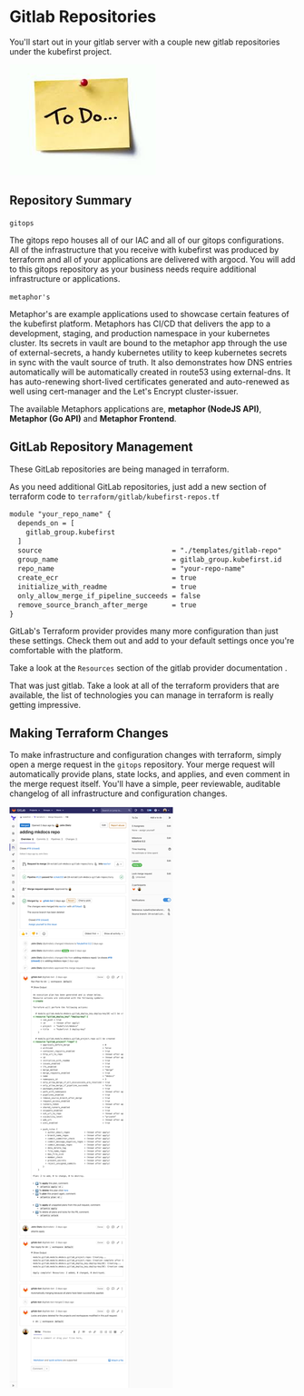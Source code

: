 # Gitlab Repositories

You'll start out in your gitlab server with a couple new gitlab repositories under the kubefirst project.

![](../../img/todo.jpeg)

## Repository Summary

`gitops`

The gitops repo houses all of our IAC and all of our gitops configurations. All of the infrastructure that you receive with kubefirst was produced by terraform and all of your applications are delivered with argocd. You will add to this gitops repository as your business needs require additional infrastructure or applications.

`metaphor's`

Metaphor's are example applications used to showcase certain features of the kubefirst platform. Metaphors has CI/CD 
that delivers the app to a development, staging, and production namespace in your kubernetes cluster. Its secrets in 
vault are bound to the metaphor app through the use of external-secrets, a handy kubernetes utility to keep kubernetes 
secrets in sync with the vault source of truth. It also demonstrates how DNS entries automatically will be automatically 
created in route53 using external-dns. It has auto-renewing short-lived certificates generated and auto-renewed as well 
using cert-manager and the Let's Encrypt cluster-issuer.

The available Metaphors applications are, **metaphor (NodeJS API)**, **Metaphor (Go API)** and **Metaphor Frontend**.

## GitLab Repository Management

These GitLab repositories are being managed in terraform.

As you need additional GitLab repositories, just add a new section of terraform code to `terraform/gitlab/kubefirst-repos.tf`
```
module "your_repo_name" {
  depends_on = [
    gitlab_group.kubefirst
  ]
  source                                = "./templates/gitlab-repo"
  group_name                            = gitlab_group.kubefirst.id
  repo_name                             = "your-repo-name"
  create_ecr                            = true
  initialize_with_readme                = true
  only_allow_merge_if_pipeline_succeeds = false
  remove_source_branch_after_merge      = true
}
```

GitLab's Terraform provider provides many more configuration than just these settings. Check them out and add to your 
default settings once you're comfortable with the platform.

Take a look at the `Resources` section of the gitlab provider documentation [](https://registry.terraform.io/providers/gitlabhq/gitlab/latest/docs/resources).

That was just gitlab. Take a look at all of the terraform providers that are available, the list of technologies you can manage in terraform is really getting impressive. [](https://www.terraform.io/docs/providers/index.html)

## Making Terraform Changes

To make infrastructure and configuration changes with terraform, simply open a merge request in the `gitops` repository. Your merge request will automatically provide plans, state locks, and applies, and even comment in the merge request itself. You'll have a simple, peer reviewable, auditable changelog of all infrastructure and configuration changes.

![](../../img/kubefirst/gitlab-repositories/terraform-atlantis-merge-request.png)

